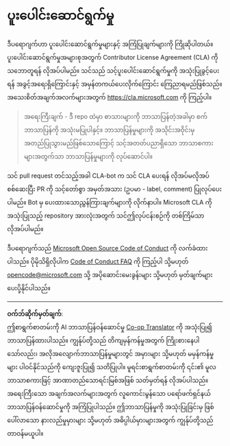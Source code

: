 <!--
CO_OP_TRANSLATOR_METADATA:
{
  "original_hash": "977ec5266dfd78ad1ce2bd8d46fccbda",
  "translation_date": "2025-09-05T11:22:03+00:00",
  "source_file": "CONTRIBUTING.md",
  "language_code": "my"
}
-->
# ပူးပေါင်းဆောင်ရွက်မှု

ဒီပရောဂျက်ဟာ ပူးပေါင်းဆောင်ရွက်မှုများနှင့် အကြံပြုချက်များကို ကြိုဆိုပါတယ်။ ပူးပေါင်းဆောင်ရွက်မှုအများစုအတွက် Contributor License Agreement (CLA) ကို သဘောတူရန် လိုအပ်ပါမည်။ သင်သည် သင့်ပူးပေါင်းဆောင်ရွက်မှုကို အသုံးပြုခွင့်ပေးရန် အခွင့်အရေးရှိကြောင်းနှင့် အမှန်တကယ်ပေးလိုက်ကြောင်း ကြေညာရမည်ဖြစ်သည်။ အသေးစိတ်အချက်အလက်များအတွက် https://cla.microsoft.com ကို ကြည့်ပါ။

> အရေးကြီးချက် - ဒီ repo ထဲမှာ စာသားများကို ဘာသာပြန်တဲ့အခါမှာ စက်ဘာသာပြန်ကို အသုံးမပြုပါနှင့်။ ဘာသာပြန်မှုများကို အသိုင်းအဝိုင်းမှ အတည်ပြုသွားမည်ဖြစ်သောကြောင့် သင့်အတတ်ပညာရှိသော ဘာသာစကားများအတွက်သာ ဘာသာပြန်မှုများကို လုပ်ဆောင်ပါ။

သင် pull request တင်သည့်အခါ CLA-bot က သင် CLA ပေးရန် လိုအပ်မလိုအပ် စစ်ဆေးပြီး PR ကို သင့်တော်စွာ အမှတ်အသား (ဥပမာ - label, comment) ပြုလုပ်ပေးပါမည်။ Bot မှ ပေးထားသောညွှန်ကြားချက်များကို လိုက်နာပါ။ Microsoft CLA ကို အသုံးပြုသည့် repository အားလုံးအတွက် သင်ဤလုပ်ငန်းစဉ်ကို တစ်ကြိမ်သာ လိုအပ်ပါမည်။

ဒီပရောဂျက်သည် [Microsoft Open Source Code of Conduct](https://opensource.microsoft.com/codeofconduct/) ကို လက်ခံထားပါသည်။
ပိုမိုသိရှိလိုပါက [Code of Conduct FAQ](https://opensource.microsoft.com/codeofconduct/faq/) ကို ကြည့်ပါ
သို့မဟုတ် [opencode@microsoft.com](mailto:opencode@microsoft.com) သို့ အပိုဆောင်းမေးခွန်းများ သို့မဟုတ် မှတ်ချက်များ ပေးပို့နိုင်ပါသည်။

---

**ဝက်ဘ်ဆိုက်မှတ်ချက်**:  
ဤစာရွက်စာတမ်းကို AI ဘာသာပြန်ဝန်ဆောင်မှု [Co-op Translator](https://github.com/Azure/co-op-translator) ကို အသုံးပြု၍ ဘာသာပြန်ထားပါသည်။ ကျွန်ုပ်တို့သည် တိကျမှန်ကန်မှုအတွက် ကြိုးစားနေပါသော်လည်း၊ အလိုအလျောက်ဘာသာပြန်မှုများတွင် အမှားများ သို့မဟုတ် မမှန်ကန်မှုများ ပါဝင်နိုင်သည်ကို ကျေးဇူးပြု၍ သတိပြုပါ။ မူရင်းစာရွက်စာတမ်းကို ၎င်း၏ မူလဘာသာစကားဖြင့် အာဏာတည်သောရင်းမြစ်အဖြစ် သတ်မှတ်ရန် လိုအပ်ပါသည်။ အရေးကြီးသော အချက်အလက်များအတွက် လူကောင်းမွန်သော ပရော်ဖက်ရှင်နယ်ဘာသာပြန်ဝန်ဆောင်မှုကို အကြံပြုပါသည်။ ဤဘာသာပြန်မှုကို အသုံးပြုခြင်းမှ ဖြစ်ပေါ်လာသော နားလည်မှုမှားများ သို့မဟုတ် အဓိပ္ပါယ်မှားများအတွက် ကျွန်ုပ်တို့သည် တာဝန်မယူပါ။